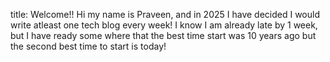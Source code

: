title: Welcome!!
Hi my name is Praveen, and in 2025 I have decided I would write atleast one tech blog every week! I know I am already late by 1 week, but I have ready some where that the best time start was 10 years ago but the second best time to start is today!

